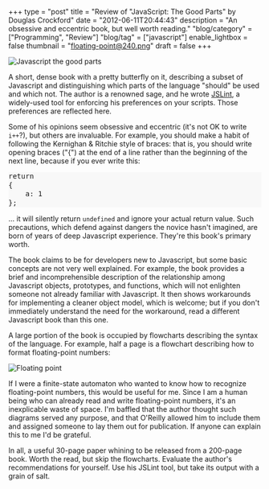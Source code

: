 +++
type = "post"
title = "Review of \"JavaScript: The Good Parts\" by Douglas Crockford"
date = "2012-06-11T20:44:43"
description = "An obsessive and eccentric book, but well worth reading."
"blog/category" = ["Programming", "Review"]
"blog/tag" = ["javascript"]
enable_lightbox = false
thumbnail = "floating-point@240.png"
draft = false
+++

<p><img style="display:block; margin-left:auto; margin-right:auto;" src="javascript-the-good-parts.jpg" title="Javascript the good parts" /></p>
<p>A short, dense book with a pretty butterfly on it, describing a subset
of Javascript and distinguishing which parts of the language "should" be
used and which not. The author is a renowned sage, and he wrote
<a href="https://github.com/douglascrockford/JSLint">JSLint</a>, a widely-used tool
for enforcing his preferences on your scripts. Those preferences are
reflected here.</p>
<p>Some of his opinions seem obsessive and eccentric (it's not OK to write
<code>i++</code>?), but others are invaluable. For example, you should make a habit
of following the Kernighan &amp; Ritchie style of braces: that is, you
should write opening braces ("{") at the end of a line rather than the
beginning of the next line, because if you ever write this:</p>
<div class="codehilite" style="background: #f8f8f8"><pre style="line-height: 125%">return
{
    a: 1
};
</pre></div>


<p>... it will silently return <code>undefined</code> and ignore your actual return
value. Such precautions, which defend against dangers the novice hasn't
imagined, are born of years of deep Javascript experience. They're this
book's primary worth.</p>
<p>The book claims to be for developers new to Javascript, but some basic
concepts are not very well explained. For example, the book provides a
brief and incomprehensible description of the relationship among
Javascript objects, prototypes, and functions, which will not enlighten
someone not already familiar with Javascript. It then shows workarounds
for implementing a cleaner object model, which is welcome; but if you
don't immediately understand the need for the workaround, read a
different Javascript book than this one.</p>
<p>A large portion of the book is occupied by flowcharts describing the
syntax of the language. For example, half a page is a flowchart
describing how to format floating-point numbers:</p>
<p><img style="display:block; margin-left:auto; margin-right:auto;" src="floating-point.png" title="Floating point" /></p>
<p>If I were a finite-state automaton who wanted to know how to recognize
floating-point numbers, this would be useful for me. Since I am a human
being who can already read and write floating-point numbers, it's an
inexplicable waste of space. I'm baffled that the author thought such
diagrams served any purpose, and that O'Reilly allowed him to include
them and assigned someone to lay them out for publication. If anyone can
explain this to me I'd be grateful.</p>
<p>In all, a useful 30-page paper whining to be released from a 200-page
book. Worth the read, but skip the flowcharts. Evaluate the author's
recommendations for yourself. Use his JSLint tool, but take its output
with a grain of salt.</p>
    